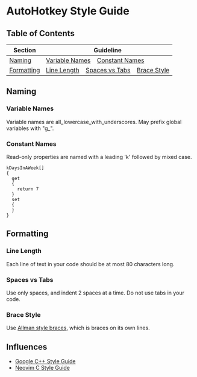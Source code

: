 # AutoHotkey Style Guide

## Table of Contents

Section | Guideline
--------|----------
[Naming](#naming) | [Variable Names](#variable-names)    [Constant Names](#constant-names)
[Formatting](#formatting) | [Line Length](#line-length)    [Spaces vs Tabs](#spaces-vs-tabs)    [Brace Style](#brace-style)

## Naming

### Variable Names

Variable names are all_lowercase_with_underscores. May prefix global variables with "g_".

### Constant Names

Read-only properties are named with a leading 'k' followed by mixed case.

    kDaysInAWeek[]
    {
      get
      {
        return 7
      }
      set
      {
      }
    }

## Formatting

### Line Length

Each line of text in your code should be at most 80 characters long.

### Spaces vs Tabs

Use only spaces, and indent 2 spaces at a time. Do not use tabs in your code.

### Brace Style

Use [Allman style braces](https://en.wikipedia.org/wiki/Indent_style#Allman_style), which is braces on its own lines.

Influences
----------
* [Google C++ Style Guide](https://google.github.io/styleguide/cppguide.html)
* [Neovim C Style Guide](https://neovim.io/develop/style-guide.xml#Variable_Names)
